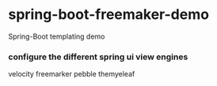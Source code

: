 # spring-boot-freemaker-demo
Spring-Boot templating demo

### configure the different spring ui view engines 

  velocity
  freemarker
  pebble
  themyeleaf

